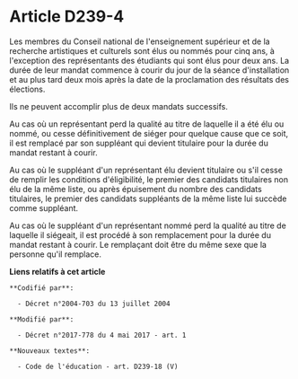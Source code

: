 # Article D239-4

Les membres du Conseil national de l'enseignement supérieur et de la recherche artistiques et culturels sont élus ou nommés
pour cinq ans, à l'exception des représentants des étudiants qui sont élus pour deux ans. La durée de leur mandat commence à
courir du jour de la séance d'installation et au plus tard deux mois après la date de la proclamation des résultats des
élections.

Ils ne peuvent accomplir plus de deux mandats successifs.

Au cas où un représentant perd la qualité au titre de laquelle il a été élu ou nommé, ou cesse définitivement de siéger pour
quelque cause que ce soit, il est remplacé par son suppléant qui devient titulaire pour la durée du mandat restant à courir.

Au cas où le suppléant d'un représentant élu devient titulaire ou s'il cesse de remplir les conditions d'éligibilité, le
premier des candidats titulaires non élu de la même liste, ou après épuisement du nombre des candidats titulaires, le premier
des candidats suppléants de la même liste lui succède comme suppléant.

Au cas où le suppléant d'un représentant nommé perd la qualité au titre de laquelle il siégeait, il est procédé à son
remplacement pour la durée du mandat restant à courir. Le remplaçant doit être du même sexe que la personne qu'il remplace.

**Liens relatifs à cet article**

	**Codifié par**:

	  - Décret n°2004-703 du 13 juillet 2004

	**Modifié par**:

	  - Décret n°2017-778 du 4 mai 2017 - art. 1

	**Nouveaux textes**:

	  - Code de l'éducation - art. D239-18 (V)
